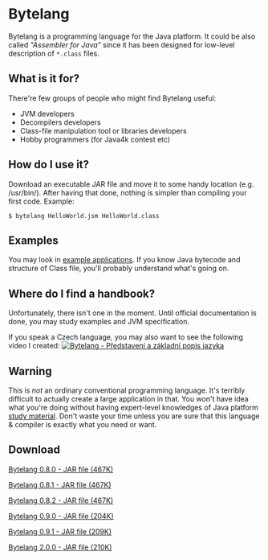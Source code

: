 # Bytelang
Bytelang is a programming language for the Java platform. It could be also called *"Assembler for Java"* since it has been designed for low-level description of `*.class` files.

## What is it for?
There're few groups of people who might find Bytelang useful:
  * JVM developers
  * Decompilers developers
  * Class-file manipulation tool or libraries developers
  * Hobby programmers (for Java4k contest etc)

## How do I use it?
Download an executable JAR file and move it to some handy location (e.g. /usr/bin/). After having that done, nothing is simpler than compiling your first code. Example:

`$ bytelang HelloWorld.jsm HelloWorld.class`

## Examples
You may look in [example applications](https://github.com/tzima/Bytelang/tree/master/BytelangExamples). If you know Java bytecode and structure of Class file, you'll probably understand what's going on.

## Where do I find a handbook?
Unfortunately, there isn't one in the moment. Until official documentation is done, you may study examples and JVM specification.

If you speak a Czech language, you may also want to see the following video I created:
[![Bytelang - Představení a základní popis jazyka](http://img.youtube.com/vi/90E091bDCEU/0.jpg)](https://www.youtube.com/watch?v=90E091bDCEU)

## Warning
This is *not* an ordinary conventional programming language. It's terribly difficult to actually create a large application in that. You won't have idea what you're doing without having expert-level knowledges of Java platform [study material](http://docs.oracle.com/javase/specs/jvms/se7/html/). Don't waste your time unless you are sure that this language & compiler is exactly what you need or want.

## Download
[Bytelang 0.8.0 - JAR file (467K)](https://github.com/tzima/Bytelang/blob/master/Bytelang/dist/Bytelang-0.8.0.jar?raw=true)

[Bytelang 0.8.1 - JAR file (467K)](https://github.com/tzima/Bytelang/blob/master/Bytelang/dist/Bytelang-0.8.1.jar?raw=true)

[Bytelang 0.8.2 - JAR file (467K)](https://github.com/tzima/Bytelang/blob/master/Bytelang/dist/Bytelang-0.8.2.jar?raw=true)

[Bytelang 0.9.0 - JAR file (204K)](https://github.com/tzima/Bytelang/blob/master/Bytelang/dist/Bytelang-0.9.0.jar?raw=true)

[Bytelang 0.9.1 - JAR file (209K)](https://github.com/tzima/Bytelang/blob/master/Bytelang/dist/Bytelang-0.9.1.jar?raw=true)

[Bytelang 2.0.0 - JAR file (210K)](https://github.com/tzima/Bytelang/blob/master/Bytelang/dist/Bytelang-2.0.0.jar?raw=true)
